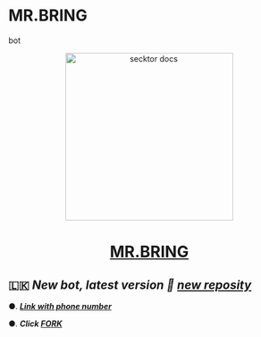 # MR.BRING
bot
<p align="center">  
  <a href="https://i.ibb.co/d6xsG7k/Presentation1-2.jpg">
    <img alt="secktor docs" height="300" <img src="https://i.ibb.co/d6xsG7k/Presentation1-2.jpg" alt="Presentation1-2" border="0">
    <h1 align="center"> MR.BRING </h1>
  </a>
</p>  

</p>



  
 ## 🇱🇰 ***New bot, latest version 🎉 [new reposity](https://github.com/WarshaNushan/MR.BRING)***




●. ***[Link with phone number
](https://pair-web-public.koyeb.app/)***

●.  ***Click [FORK](https://github.com/WarshaNushan/MR.BRING/fork)***
